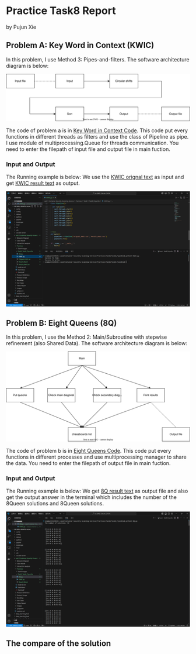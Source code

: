 # Practice Task8 Report
by Pujun Xie

## Problem A: Key Word in Context (KWIC)
In this problem, I use Method 3: Pipes-and-filters. The software architecture diagram is below:

![image](https://github.com/xpjllk38324/Container-Security-Scanning-Service/blob/main/Practices/Task8/Task8_PujunXie/figure/KWIC.svg)

The code of problem a is in [Key Word in Context Code](KWIC.py). This code put every functions in different threads as filters and use the class of Pipeline as pipe. I use module of multiprocessing.Queue for threads communication. You need to enter the filepath of input file and output file in main fuction. 

### Input and Output
The Running example is below: We use the [KWIC orignal text](Orignal_KWIC.txt) as input and get [KWIC result text](Result_KWIC.txt) as output.

![image](https://github.com/xpjllk38324/Container-Security-Scanning-Service/blob/main/Practices/Task8/Task8_PujunXie/figure/KWIC.png)

## Problem B: Eight Queens (8Q)
In this problem, I use the Method 2: Main/Subroutine with stepwise refinement (also Shared Data). The software architecture diagram is below:

![image](https://github.com/xpjllk38324/Container-Security-Scanning-Service/blob/main/Practices/Task8/Task8_PujunXie/figure/8Q.svg)

The code of problem b is in [Eight Queens Code](8Q.py). This code put every functions in different processes and use multiprocessing manager to share the data.
You need to enter the filepath of output file in main fuction.

### Input and Output
The Running example is below: We get [8Q result text](Result_8Q.txt) as output file and also get the output answer in the terminal
which includes the number of the 8Queen solutions and 8Queen solutions.

![image](https://github.com/xpjllk38324/Container-Security-Scanning-Service/blob/main/Practices/Task8/Task8_PujunXie/figure/8Q.png)

## The compare of the solution

